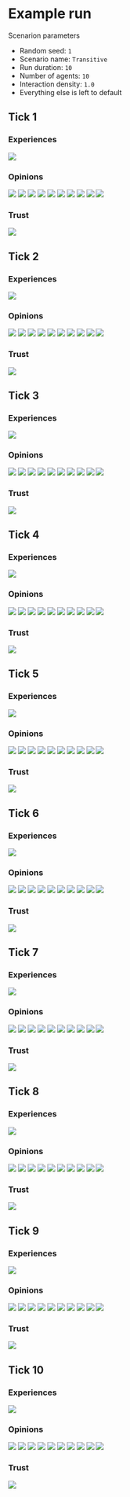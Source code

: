 # Example run

Scenarion parameters

* Random seed: `1`
* Scenario name: `Transitive`
* Run duration: `10`
* Number of agents: `10`
* Interaction density: `1.0`
* Everything else is left to default

## Tick 1

### Experiences
![](tick-1-Experiences.png)

### Opinions
![](tick-1-Opinions-0.png)
![](tick-1-Opinions-1.png)
![](tick-1-Opinions-2.png)
![](tick-1-Opinions-3.png)
![](tick-1-Opinions-4.png)
![](tick-1-Opinions-5.png)
![](tick-1-Opinions-6.png)
![](tick-1-Opinions-7.png)
![](tick-1-Opinions-8.png)
![](tick-1-Opinions-9.png)

### Trust
![](tick-1-Trust.png)

## Tick 2

### Experiences
![](tick-2-Experiences.png)

### Opinions
![](tick-2-Opinions-0.png)
![](tick-2-Opinions-1.png)
![](tick-2-Opinions-2.png)
![](tick-2-Opinions-3.png)
![](tick-2-Opinions-4.png)
![](tick-2-Opinions-5.png)
![](tick-2-Opinions-6.png)
![](tick-2-Opinions-7.png)
![](tick-2-Opinions-8.png)
![](tick-2-Opinions-9.png)

### Trust
![](tick-2-Trust.png)

## Tick 3

### Experiences
![](tick-3-Experiences.png)

### Opinions
![](tick-3-Opinions-0.png)
![](tick-3-Opinions-1.png)
![](tick-3-Opinions-2.png)
![](tick-3-Opinions-3.png)
![](tick-3-Opinions-4.png)
![](tick-3-Opinions-5.png)
![](tick-3-Opinions-6.png)
![](tick-3-Opinions-7.png)
![](tick-3-Opinions-8.png)
![](tick-3-Opinions-9.png)

### Trust
![](tick-3-Trust.png)

## Tick 4

### Experiences
![](tick-4-Experiences.png)

### Opinions
![](tick-4-Opinions-0.png)
![](tick-4-Opinions-1.png)
![](tick-4-Opinions-2.png)
![](tick-4-Opinions-3.png)
![](tick-4-Opinions-4.png)
![](tick-4-Opinions-5.png)
![](tick-4-Opinions-6.png)
![](tick-4-Opinions-7.png)
![](tick-4-Opinions-8.png)
![](tick-4-Opinions-9.png)

### Trust
![](tick-4-Trust.png)

## Tick 5

### Experiences
![](tick-5-Experiences.png)

### Opinions
![](tick-5-Opinions-0.png)
![](tick-5-Opinions-1.png)
![](tick-5-Opinions-2.png)
![](tick-5-Opinions-3.png)
![](tick-5-Opinions-4.png)
![](tick-5-Opinions-5.png)
![](tick-5-Opinions-6.png)
![](tick-5-Opinions-7.png)
![](tick-5-Opinions-8.png)
![](tick-5-Opinions-9.png)

### Trust
![](tick-5-Trust.png)

## Tick 6

### Experiences
![](tick-6-Experiences.png)

### Opinions
![](tick-6-Opinions-0.png)
![](tick-6-Opinions-1.png)
![](tick-6-Opinions-2.png)
![](tick-6-Opinions-3.png)
![](tick-6-Opinions-4.png)
![](tick-6-Opinions-5.png)
![](tick-6-Opinions-6.png)
![](tick-6-Opinions-7.png)
![](tick-6-Opinions-8.png)
![](tick-6-Opinions-9.png)

### Trust
![](tick-6-Trust.png)

## Tick 7

### Experiences
![](tick-7-Experiences.png)

### Opinions
![](tick-7-Opinions-0.png)
![](tick-7-Opinions-1.png)
![](tick-7-Opinions-2.png)
![](tick-7-Opinions-3.png)
![](tick-7-Opinions-4.png)
![](tick-7-Opinions-5.png)
![](tick-7-Opinions-6.png)
![](tick-7-Opinions-7.png)
![](tick-7-Opinions-8.png)
![](tick-7-Opinions-9.png)

### Trust
![](tick-7-Trust.png)

## Tick 8

### Experiences
![](tick-8-Experiences.png)

### Opinions
![](tick-8-Opinions-0.png)
![](tick-8-Opinions-1.png)
![](tick-8-Opinions-2.png)
![](tick-8-Opinions-3.png)
![](tick-8-Opinions-4.png)
![](tick-8-Opinions-5.png)
![](tick-8-Opinions-6.png)
![](tick-8-Opinions-7.png)
![](tick-8-Opinions-8.png)
![](tick-8-Opinions-9.png)

### Trust
![](tick-8-Trust.png)

## Tick 9

### Experiences
![](tick-9-Experiences.png)

### Opinions
![](tick-9-Opinions-0.png)
![](tick-9-Opinions-1.png)
![](tick-9-Opinions-2.png)
![](tick-9-Opinions-3.png)
![](tick-9-Opinions-4.png)
![](tick-9-Opinions-5.png)
![](tick-9-Opinions-6.png)
![](tick-9-Opinions-7.png)
![](tick-9-Opinions-8.png)
![](tick-9-Opinions-9.png)

### Trust
![](tick-9-Trust.png)

## Tick 10

### Experiences
![](tick-10-Experiences.png)

### Opinions
![](tick-10-Opinions-0.png)
![](tick-10-Opinions-1.png)
![](tick-10-Opinions-2.png)
![](tick-10-Opinions-3.png)
![](tick-10-Opinions-4.png)
![](tick-10-Opinions-5.png)
![](tick-10-Opinions-6.png)
![](tick-10-Opinions-7.png)
![](tick-10-Opinions-8.png)
![](tick-10-Opinions-9.png)

### Trust
![](tick-10-Trust.png)
